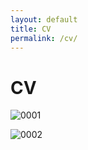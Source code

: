 ```yaml
---
layout: default
title: CV
permalink: /cv/
---
```




# CV

![0001](https://tva1.sinaimg.cn/large/e6c9d24egy1h16m92jhytj20u012utd4.jpg)

![0002](https://tva1.sinaimg.cn/large/e6c9d24egy1h16m7r54w1j20u012uq3u.jpg)
